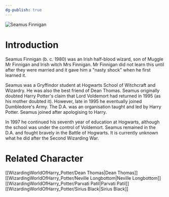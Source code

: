 ```yaml
---
dg-publish: true
---
```

![Seamus Finnigan](http://rxbg5ysja.bkt.gdipper.com/Seamus_Finnigan.png)
# Introduction
Seamus Finnigan (b. c. 1980) was an Irish half-blood wizard, son of Muggle Mr Finnigan and Irish witch Mrs Finnigan. Mr Finnigan did not learn this until after they were married and it gave him a "nasty shock" when he first learned it.

Seamus was a Gryffindor student at Hogwarts School of Witchcraft and Wizardry. He was also the best friend of Dean Thomas. Seamus originally doubted Harry Potter's claim that Lord Voldemort had returned in 1995 (as his mother doubted it). However, late in 1995 he eventually joined Dumbledore's Army. The D.A. was an organisation taught and led by Harry Potter. Seamus joined after apologising to Harry.

In 1997 he continued his seventh year of education at Hogwarts, although the school was under the control of Voldemort. Seamus remained in the D.A. and fought bravely in the Battle of Hogwarts. It is currently unknown what he did after the Second Wizarding War.

# Related Character
[[WizardingWorldOfHarry_Potter/Dean Thomas\|Dean Thomas]]
[[WizardingWorldOfHarry_Potter/Neville Longbottom\|Neville Longbottom]]
[[WizardingWorldOfHarry_Potter/Parvati Patil\|Parvati Patil]]
[[WizardingWorldOfHarry_Potter/Sirius Black\|Sirius Black]]
